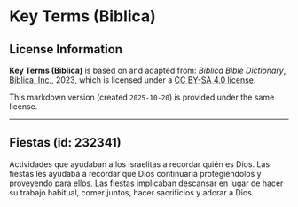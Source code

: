 # Key Terms (Biblica)

## License Information

**Key Terms (Biblica)** is based on and adapted from: _Biblica Bible Dictionary_, [Biblica, Inc.](https://www.biblica.com/), 2023, which is licensed under a [CC BY-SA 4.0 license](https://creativecommons.org/licenses/by-sa/4.0/legalcode.en).

This markdown version (created `2025-10-20`) is provided under the same license.



--------------------------------

## Fiestas (id: 232341)

Actividades que ayudaban a los israelitas a recordar quién es Dios. Las fiestas les ayudaba a recordar que Dios continuaría protegiéndolos y proveyendo para ellos. Las fiestas implicaban descansar en lugar de hacer su trabajo habitual, comer juntos, hacer sacrificios y adorar a Dios.


